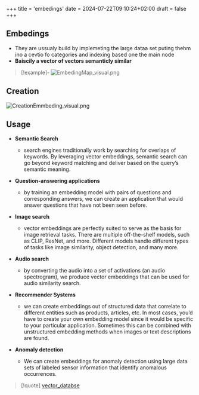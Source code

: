 +++
title = 'embedings'
date = 2024-07-22T09:10:24+02:00
draft = false
+++

## Embedings 
- They are ussualy build by implemeting the large dataa  set puting thehm ino a cevtio fo categories and indexing based one the main node 
- **Baiscily a vector of vectors semanticly similar**
>[!example]-
>![EmbedingMap_visual.png](/EmbedingMap_visual.png)
## Creation
![CreationEmmbeding_visual.png](/CreationEmmbeding_visual.png)
## Usage
- **Semantic Search**
	- search engines traditionally work by searching for overlaps of keywords. By leveraging vector embeddings, semantic search can go beyond keyword matching and deliver based on the query’s semantic meaning.
    
- **Question-answering applications** 
	- by training an embedding model with pairs of questions and corresponding answers, we can create an application that would answer questions that have not been seen before.
    
- **Image search** 
	- vector embeddings are perfectly suited to serve as the basis for image retrieval tasks. There are multiple off-the-shelf models, such as CLIP, ResNet, and more. Different models handle different types of tasks like image similarity, object detection, and many more.
    
- **Audio search**
	- by converting the audio into a set of activations (an audio spectrogram), we produce vector embeddings that can be used for audio similarity search.
    
- **Recommender Systems**
	- we can create embeddings out of structured data that correlate to different entities such as products, articles, etc. In most cases, you’d have to create your own embedding model since it would be specific to your particular application. Sometimes this can be combined with unstructured embedding methods when images or text descriptions are found.
    
- **Anomaly detection** 
	- We can create embeddings for anomaly detection using large data sets of labeled sensor information that identify anomalous occurrences.



>[!quote] [vector_databse](/databases/vector_databse.md) 